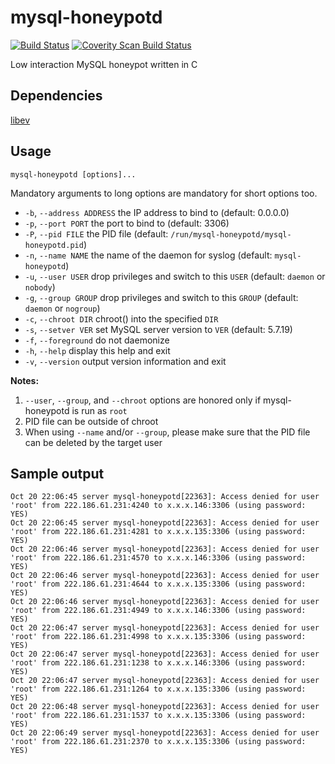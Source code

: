 # mysql-honeypotd

[![Build Status](https://travis-ci.org/sjinks/mysql-honeypotd.svg?branch=master)](https://travis-ci.org/sjinks/mysql-honeypotd)
[![Coverity Scan Build Status](https://scan.coverity.com/projects/14112/badge.svg)](https://scan.coverity.com/projects/14112)

Low interaction MySQL honeypot written in C

## Dependencies

[libev](http://software.schmorp.de/pkg/libev.html)

## Usage

`mysql-honeypotd [options]...`

Mandatory arguments to long options are mandatory for short options too.

  * `-b`, `--address ADDRESS` the IP address to bind to (default: 0.0.0.0)
  * `-p`, `--port PORT`       the port to bind to (default: 3306)
  * `-P`, `--pid FILE`        the PID file (default: `/run/mysql-honeypotd/mysql-honeypotd.pid`)
  * `-n`, `--name NAME`       the name of the daemon for syslog (default: `mysql-honeypotd`)
  * `-u`, `--user USER`       drop privileges and switch to this `USER` (default: `daemon` or `nobody`)
  * `-g`, `--group GROUP`     drop privileges and switch to this `GROUP` (default: `daemon` or `nogroup`)
  * `-c`, `--chroot DIR`      chroot() into the specified `DIR`
  * `-s`, `--setver VER`      set MySQL server version to `VER` (default: 5.7.19)
  * `-f`, `--foreground`      do not daemonize
  * `-h`, `--help`            display this help and exit
  * `-v`, `--version`         output version information and exit

**Notes:**
  1. `--user`, `--group`, and `--chroot` options are honored only if mysql-honeypotd is run as `root`
  2. PID file can be outside of chroot
  3. When using `--name` and/or `--group`, please make sure that the PID file can be deleted by the target user

## Sample output

```
Oct 20 22:06:45 server mysql-honeypotd[22363]: Access denied for user 'root' from 222.186.61.231:4240 to x.x.x.146:3306 (using password: YES)
Oct 20 22:06:45 server mysql-honeypotd[22363]: Access denied for user 'root' from 222.186.61.231:4281 to x.x.x.135:3306 (using password: YES)
Oct 20 22:06:46 server mysql-honeypotd[22363]: Access denied for user 'root' from 222.186.61.231:4570 to x.x.x.146:3306 (using password: YES)
Oct 20 22:06:46 server mysql-honeypotd[22363]: Access denied for user 'root' from 222.186.61.231:4644 to x.x.x.135:3306 (using password: YES)
Oct 20 22:06:46 server mysql-honeypotd[22363]: Access denied for user 'root' from 222.186.61.231:4949 to x.x.x.146:3306 (using password: YES)
Oct 20 22:06:47 server mysql-honeypotd[22363]: Access denied for user 'root' from 222.186.61.231:4998 to x.x.x.135:3306 (using password: YES)
Oct 20 22:06:47 server mysql-honeypotd[22363]: Access denied for user 'root' from 222.186.61.231:1238 to x.x.x.146:3306 (using password: YES)
Oct 20 22:06:47 server mysql-honeypotd[22363]: Access denied for user 'root' from 222.186.61.231:1264 to x.x.x.135:3306 (using password: YES)
Oct 20 22:06:48 server mysql-honeypotd[22363]: Access denied for user 'root' from 222.186.61.231:1537 to x.x.x.135:3306 (using password: YES)
Oct 20 22:06:49 server mysql-honeypotd[22363]: Access denied for user 'root' from 222.186.61.231:2370 to x.x.x.135:3306 (using password: YES)
```
